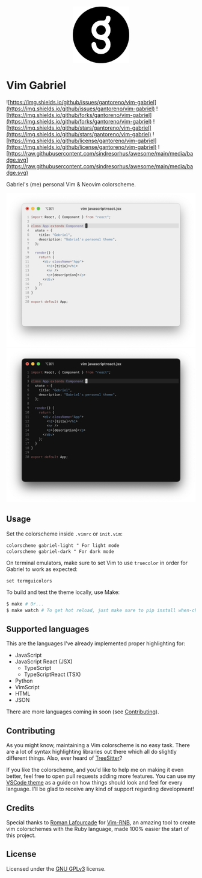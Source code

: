 <p align="center">
  <img src=".github/gabriel.png" width="150" />
</p>

# Vim Gabriel

![https://img.shields.io/github/issues/gantoreno/vim-gabriel](https://img.shields.io/github/issues/gantoreno/vim-gabriel) ![https://img.shields.io/github/forks/gantoreno/vim-gabriel](https://img.shields.io/github/forks/gantoreno/vim-gabriel) ![https://img.shields.io/github/stars/gantoreno/vim-gabriel](https://img.shields.io/github/stars/gantoreno/vim-gabriel) ![https://img.shields.io/github/license/gantoreno/vim-gabriel](https://img.shields.io/github/license/gantoreno/vim-gabriel) ![https://raw.githubusercontent.com/sindresorhus/awesome/main/media/badge.svg](https://raw.githubusercontent.com/sindresorhus/awesome/main/media/badge.svg)

Gabriel's (me) personal Vim & Neovim colorscheme.

<div align="center">
  <img src=".github/gabriel-light.png#gh-light-mode-only" />
  <img src=".github/gabriel-dark.png#gh-dark-mode-only" />
</div>

## Usage

Set the colorscheme inside `.vimrc` or `init.vim`:

```vim
colorscheme gabriel-light " For light mode
colorscheme gabriel-dark " For dark mode
```

On terminal emulators, make sure to set Vim to use `truecolor` in order for Gabriel to work as expected:

```vim
set termguicolors
```

To build and test the theme locally, use Make:

```sh
$ make # Or...
$ make watch # To get hot reload, just make sure to pip install when-changed
```

## Supported languages

This are the languages I've already implemented proper highlighting for:

- JavaScript
- JavaScript React (JSX)
  - TypeScript
  - TypeScriptReact (TSX)
- Python
- VimScript
- HTML
- JSON

There are more languages coming in soon (see [Contributing](https://github.com/gantoreno/vim-gabriel#contributing)).

## Contributing

As you might know, maintaining a Vim colorscheme is no easy task. There are a lot of syntax highlighting libraries out there which all do slightly different things. Also, ever heard of [TreeSitter](https://tree-sitter.github.io/tree-sitter/)?

If you like the colorscheme, and you'd like to help me on making it even better, feel free to open pull requests adding more features. You can use my [VSCode theme](https://github.com/gantoreno/vscode-gabriel) as a guide on how things should look and feel for every language. I'll be glad to receive any kind of support regarding development!

## Credits

Special thanks to [Roman Lafourcade](https://github.com/romainl) for [Vim-RNB](https://github.com/romainl/vim-rnb), an amazing tool to create vim colorschemes with the Ruby language, made 100% easier the start of this project.

## License

Licensed under the [GNU GPLv3](https://www.gnu.org/licenses/gpl-3.0.html) license.
